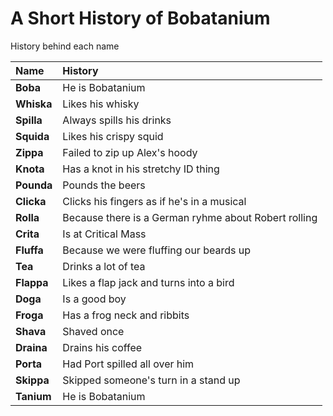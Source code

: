 # A Short History of Bobatanium

History behind each name

| Name | History |
| :---- | :-------|
| **Boba** | He is Bobatanium |
| **Whiska** | Likes his whisky |
| **Spilla** | Always spills his drinks |
| **Squida** | Likes his crispy squid |
| **Zippa** | Failed to zip up Alex's hoody |
| **Knota** | Has a knot in his stretchy ID thing |
| **Pounda** | Pounds the beers |
| **Clicka** | Clicks his fingers as if he's in a musical |
| **Rolla** | Because there is a German ryhme about Robert rolling |
| **Crita** | Is at Critical Mass |
| **Fluffa** | Because we were fluffing our beards up |
| **Tea** | Drinks a lot of tea |
| **Flappa** | Likes a flap jack and turns into a bird |
| **Doga** | Is a good boy |
| **Froga** | Has a frog neck and ribbits |
| **Shava** | Shaved once |
| **Draina** | Drains his coffee |
| **Porta** | Had Port spilled all over him |
| **Skippa** | Skipped someone's turn in a stand up |
| **Tanium** | He is Bobatanium |
